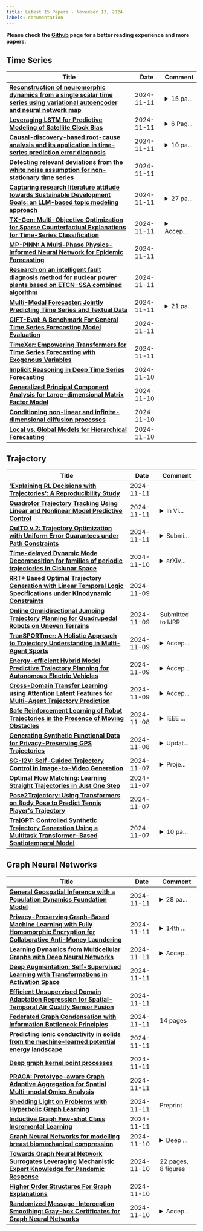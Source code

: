 ```yaml
---
title: Latest 15 Papers - November 13, 2024
labels: documentation
---
```

**Please check the [Github](https://github.com/zezhishao/MTS_Daily_ArXiv) page for a better reading experience and more papers.**

## Time Series
| **Title** | **Date** | **Comment** |
| --- | --- | --- |
| **[Reconstruction of neuromorphic dynamics from a single scalar time series using variational autoencoder and neural network map](http://arxiv.org/abs/2411.07055v1)** | 2024-11-11 | <details><summary>15 pa...</summary><p>15 pages, 15 figures, 3 tables</p></details> |
| **[Leveraging LSTM for Predictive Modeling of Satellite Clock Bias](http://arxiv.org/abs/2411.07015v1)** | 2024-11-11 | <details><summary>6 Pag...</summary><p>6 Pages, 6 figures (8 sub-figures), 5 Tables Index Terms-LSTM, Satellite Navigation, Deep Learning, Clock Bias</p></details> |
| **[Causal-discovery-based root-cause analysis and its application in time-series prediction error diagnosis](http://arxiv.org/abs/2411.06990v1)** | 2024-11-11 | <details><summary>10 pa...</summary><p>10 pages with 5 figures</p></details> |
| **[Detecting relevant deviations from the white noise assumption for non-stationary time series](http://arxiv.org/abs/2411.06909v1)** | 2024-11-11 |  |
| **[Capturing research literature attitude towards Sustainable Development Goals: an LLM-based topic modeling approach](http://arxiv.org/abs/2411.02943v2)** | 2024-11-11 | <details><summary>27 pa...</summary><p>27 pages, 8 figures, 5 tables</p></details> |
| **[TX-Gen: Multi-Objective Optimization for Sparse Counterfactual Explanations for Time-Series Classification](http://arxiv.org/abs/2409.09461v2)** | 2024-11-11 | <details><summary>Accep...</summary><p>Accepted to EXPLAINS 2024</p></details> |
| **[MP-PINN: A Multi-Phase Physics-Informed Neural Network for Epidemic Forecasting](http://arxiv.org/abs/2411.06781v1)** | 2024-11-11 |  |
| **[Research on an intelligent fault diagnosis method for nuclear power plants based on ETCN-SSA combined algorithm](http://arxiv.org/abs/2411.06765v1)** | 2024-11-11 |  |
| **[Multi-Modal Forecaster: Jointly Predicting Time Series and Textual Data](http://arxiv.org/abs/2411.06735v1)** | 2024-11-11 | <details><summary>21 pa...</summary><p>21 pages, 4 tables, 2 figures</p></details> |
| **[GIFT-Eval: A Benchmark For General Time Series Forecasting Model Evaluation](http://arxiv.org/abs/2410.10393v2)** | 2024-11-11 |  |
| **[TimeXer: Empowering Transformers for Time Series Forecasting with Exogenous Variables](http://arxiv.org/abs/2402.19072v4)** | 2024-11-11 |  |
| **[Implicit Reasoning in Deep Time Series Forecasting](http://arxiv.org/abs/2409.10840v4)** | 2024-11-10 |  |
| **[Generalized Principal Component Analysis for Large-dimensional Matrix Factor Model](http://arxiv.org/abs/2411.06423v1)** | 2024-11-10 |  |
| **[Conditioning non-linear and infinite-dimensional diffusion processes](http://arxiv.org/abs/2402.01434v2)** | 2024-11-10 |  |
| **[Local vs. Global Models for Hierarchical Forecasting](http://arxiv.org/abs/2411.06394v1)** | 2024-11-10 |  |

## Trajectory
| **Title** | **Date** | **Comment** |
| --- | --- | --- |
| **['Explaining RL Decisions with Trajectories': A Reproducibility Study](http://arxiv.org/abs/2411.07200v1)** | 2024-11-11 |  |
| **[Quadrotor Trajectory Tracking Using Linear and Nonlinear Model Predictive Control](http://arxiv.org/abs/2411.06707v1)** | 2024-11-11 | <details><summary>In Vi...</summary><p>In Vietnamese language, in the 25th National Conference on Electronics, Communications and Information Technology (REV-ECIT 2022), Hanoi, Vietnam</p></details> |
| **[$\mathsf{QuITO}$ $\textsf{v.2}$: Trajectory Optimization with Uniform Error Guarantees under Path Constraints](http://arxiv.org/abs/2404.13681v3)** | 2024-11-11 | <details><summary>Submi...</summary><p>Submitted; 42 pages, comments are welcome</p></details> |
| **[Time-delayed Dynamic Mode Decomposition for families of periodic trajectories in Cislunar Space](http://arxiv.org/abs/2411.06511v1)** | 2024-11-10 | <details><summary>arXiv...</summary><p>arXiv admin note: text overlap with arXiv:2401.13784</p></details> |
| **[RRT* Based Optimal Trajectory Generation with Linear Temporal Logic Specifications under Kinodynamic Constraints](http://arxiv.org/abs/2411.06219v1)** | 2024-11-09 |  |
| **[Online Omnidirectional Jumping Trajectory Planning for Quadrupedal Robots on Uneven Terrains](http://arxiv.org/abs/2411.04494v2)** | 2024-11-09 | Submitted to IJRR |
| **[TranSPORTmer: A Holistic Approach to Trajectory Understanding in Multi-Agent Sports](http://arxiv.org/abs/2410.17785v2)** | 2024-11-09 | <details><summary>Accep...</summary><p>Accepted to ACCV 2024</p></details> |
| **[Energy-efficient Hybrid Model Predictive Trajectory Planning for Autonomous Electric Vehicles](http://arxiv.org/abs/2411.06111v1)** | 2024-11-09 | <details><summary>Accep...</summary><p>Accepted at the IEEE International Conference on Systems, Man, and Cybernetics (SMC) 2024</p></details> |
| **[Cross-Domain Transfer Learning using Attention Latent Features for Multi-Agent Trajectory Prediction](http://arxiv.org/abs/2411.06087v1)** | 2024-11-09 | <details><summary>Accep...</summary><p>Accepted at the IEEE International Conference on Systems, Man, and Cybernetics (IEECSMC) 2024</p></details> |
| **[Safe Reinforcement Learning of Robot Trajectories in the Presence of Moving Obstacles](http://arxiv.org/abs/2411.05784v1)** | 2024-11-08 | <details><summary>IEEE ...</summary><p>IEEE Robotics and Automation Letters (RA-L); 8 pages; 7 figures</p></details> |
| **[Generating Synthetic Functional Data for Privacy-Preserving GPS Trajectories](http://arxiv.org/abs/2410.12514v2)** | 2024-11-08 | <details><summary>Updat...</summary><p>Updated version, correction of the notation</p></details> |
| **[SG-I2V: Self-Guided Trajectory Control in Image-to-Video Generation](http://arxiv.org/abs/2411.04989v1)** | 2024-11-07 | <details><summary>Proje...</summary><p>Project page: https://kmcode1.github.io/Projects/SG-I2V/</p></details> |
| **[Optimal Flow Matching: Learning Straight Trajectories in Just One Step](http://arxiv.org/abs/2403.13117v3)** | 2024-11-07 |  |
| **[Pose2Trajectory: Using Transformers on Body Pose to Predict Tennis Player's Trajectory](http://arxiv.org/abs/2411.04501v1)** | 2024-11-07 |  |
| **[TrajGPT: Controlled Synthetic Trajectory Generation Using a Multitask Transformer-Based Spatiotemporal Model](http://arxiv.org/abs/2411.04381v1)** | 2024-11-07 | <details><summary>10 pa...</summary><p>10 pages, 3 figures, 32nd ACM SIGSPATIAL International Conference on Advances in Geographic Information Systems (ACM SIGSPATIAL 2024)</p></details> |

## Graph Neural Networks
| **Title** | **Date** | **Comment** |
| --- | --- | --- |
| **[General Geospatial Inference with a Population Dynamics Foundation Model](http://arxiv.org/abs/2411.07207v1)** | 2024-11-11 | <details><summary>28 pa...</summary><p>28 pages, 16 figures, preprint</p></details> |
| **[Privacy-Preserving Graph-Based Machine Learning with Fully Homomorphic Encryption for Collaborative Anti-Money Laundering](http://arxiv.org/abs/2411.02926v2)** | 2024-11-11 | <details><summary>14th ...</summary><p>14th International Conference on Security, Privacy, and Applied Cryptographic Engineering (SPACE) 2024</p></details> |
| **[Learning Dynamics from Multicellular Graphs with Deep Neural Networks](http://arxiv.org/abs/2401.12196v3)** | 2024-11-11 | <details><summary>Accep...</summary><p>Accepted for publication at PRX Life</p></details> |
| **[Deep Augmentation: Self-Supervised Learning with Transformations in Activation Space](http://arxiv.org/abs/2303.14537v3)** | 2024-11-11 |  |
| **[Efficient Unsupervised Domain Adaptation Regression for Spatial-Temporal Air Quality Sensor Fusion](http://arxiv.org/abs/2411.06917v1)** | 2024-11-11 |  |
| **[Federated Graph Condensation with Information Bottleneck Principles](http://arxiv.org/abs/2405.03911v2)** | 2024-11-11 | 14 pages |
| **[Predicting ionic conductivity in solids from the machine-learned potential energy landscape](http://arxiv.org/abs/2411.06804v1)** | 2024-11-11 |  |
| **[Deep graph kernel point processes](http://arxiv.org/abs/2306.11313v4)** | 2024-11-11 |  |
| **[PRAGA: Prototype-aware Graph Adaptive Aggregation for Spatial Multi-modal Omics Analysis](http://arxiv.org/abs/2409.12728v3)** | 2024-11-11 |  |
| **[Shedding Light on Problems with Hyperbolic Graph Learning](http://arxiv.org/abs/2411.06688v1)** | 2024-11-11 | Preprint |
| **[Inductive Graph Few-shot Class Incremental Learning](http://arxiv.org/abs/2411.06634v1)** | 2024-11-11 |  |
| **[Graph Neural Networks for modelling breast biomechanical compression](http://arxiv.org/abs/2411.06596v1)** | 2024-11-10 | <details><summary>Deep ...</summary><p>Deep Breath @ MICCAI 2024 | The code is available at this URL: https://github.com/hadiiiil/GNNs-BreastCompression</p></details> |
| **[Towards Graph Neural Network Surrogates Leveraging Mechanistic Expert Knowledge for Pandemic Response](http://arxiv.org/abs/2411.06500v1)** | 2024-11-10 | 22 pages, 8 figures |
| **[Higher Order Structures For Graph Explanations](http://arxiv.org/abs/2406.03253v5)** | 2024-11-10 |  |
| **[Randomized Message-Interception Smoothing: Gray-box Certificates for Graph Neural Networks](http://arxiv.org/abs/2301.02039v2)** | 2024-11-10 | <details><summary>Accep...</summary><p>Accepted at NeurIPS 2022</p></details> |

